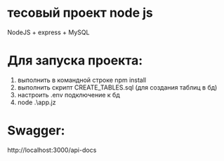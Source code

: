 # тесовый проект node js 
NodeJS + express + MySQL 

# Для запуска проекта:
1) выполнить в командной строке  npm install
2) выполнить скрипт CREATE_TABLES.sql (для создания таблиц в бд)
3) настроить .env подключение к бд
4) node .\app.jz

# Swagger:
http://localhost:3000/api-docs